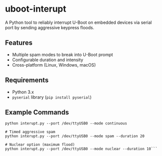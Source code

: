 # uboot-interupt

A Python tool to reliably interrupt U-Boot on embedded devices via serial port by sending aggressive keypress floods.

## Features

- Multiple spam modes to break into U-Boot prompt
- Configurable duration and intensity
- Cross-platform (Linux, Windows, macOS)

## Requirements

- Python 3.x
- `pyserial` library (`pip install pyserial`)

## Example Commands

```# Continuous spam until success (recommended)
python interupt.py --port /dev/ttyUSB0 --mode continuous

# Timed aggressive spam
python interupt.py --port /dev/ttyUSB0 --mode spam --duration 20

# Nuclear option (maximum flood)
python interupt.py --port /dev/ttyUSB0 --mode nuclear --duration 10```